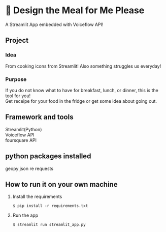 # 🎈 Design the Meal for Me Please

A Streamlit App embedded with Voiceflow API!



## Project

### Idea
From cooking icons from Streamlit! Also something struggles us everyday!

### Purpose
If you do not know what to have for breakfast, lunch, or dinner, this is the tool for you!  
Get receipe for your food in the fridge or get some idea about going out.

## Framework and tools

Streamlit(Python)    
Voiceflow API  
foursquare API

## python packages installed

geopy
json
re
requests



## How to run it on your own machine

1. Install the requirements

   ```
   $ pip install -r requirements.txt
   ```

2. Run the app

   ```
   $ streamlit run streamlit_app.py
   ```
